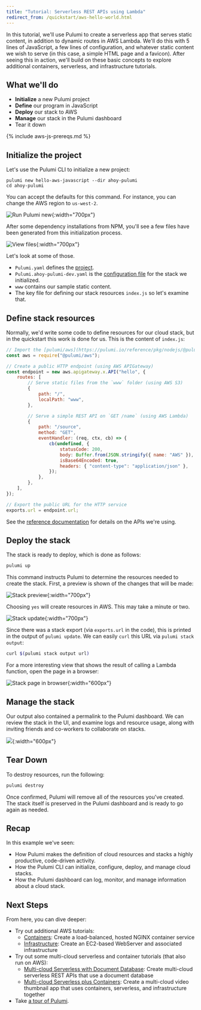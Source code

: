 ```yaml
---
title: "Tutorial: Serverless REST APIs using Lambda"
redirect_from: /quickstart/aws-hello-world.html
---
```


In this tutorial, we'll use Pulumi to create a serverless app that serves static content, in addition to dynamic routes
in AWS Lambda. We'll do this with 5 lines of JavaScript, a few lines of configuration, and whatever static content we
wish to serve (in this case, a simple HTML page and a favicon). After seeing this in action, we'll build on these basic
concepts to explore additional containers, serverless, and infrastructure tutorials.

## What we'll do

- **Initialize** a new Pulumi project
- **Define** our program in JavaScript
- **Deploy** our stack to AWS
- **Manage** our stack in the Pulumi dashboard
- Tear it down

{% include aws-js-prereqs.md %}

## Initialize the project

Let's use the Pulumi CLI to initialize a new project:

```
pulumi new hello-aws-javascript --dir ahoy-pulumi
cd ahoy-pulumi
```

You can accept the defaults for this command. For instance, you can change the AWS region to `us-west-2`.

![Run Pulumi new](/images/quickstart/hello/Quickstart1.png){:width="700px"}

After some dependency installations from NPM, you'll see a few files have been generated from this initialization process. 

![View files](/images/quickstart/hello/Quickstart2.png){:width="700px"}

Let's look at some of those.

- `Pulumi.yaml` defines the [project](/reference/project.html).
- `Pulumi.ahoy-pulumi-dev.yaml` is the [configuration file](/tour/programs-configuring.html) for the stack we initialized.
- `www` contains our sample static content.
- The key file for defining our stack resources `index.js` so let's examine that.

## Define stack resources

Normally, we'd write some code to define resources for our cloud stack, but in the quickstart this work is done for us. This is the content of `index.js`:

```javascript
// Import the [pulumi/aws](https://pulumi.io/reference/pkg/nodejs/@pulumi/aws/index.html) package
const aws = require("@pulumi/aws");

// Create a public HTTP endpoint (using AWS APIGateway)
const endpoint = new aws.apigateway.x.API("hello", {
    routes: [
        // Serve static files from the `www` folder (using AWS S3)
        {
            path: "/",
            localPath: "www",
        },

        // Serve a simple REST API on `GET /name` (using AWS Lambda)
        {
            path: "/source",
            method: "GET",
            eventHandler: (req, ctx, cb) => {
                cb(undefined, {
                    statusCode: 200,
                    body: Buffer.from(JSON.stringify({ name: "AWS" }), "utf8").toString("base64"),
                    isBase64Encoded: true,
                    headers: { "content-type": "application/json" },
                });
            },
        },
    ],
});

// Export the public URL for the HTTP service
exports.url = endpoint.url;
```

See the [reference documentation](/reference/index.html) for details on the APIs we're using.

## Deploy the stack

The stack is ready to deploy, which is done as follows:

```bash
pulumi up
```

This command instructs Pulumi to determine the resources needed to create the stack. First, a preview is shown of the changes that will be made:

![Stack preview](/images/quickstart/hello/Quickstart3.png){:width="700px"}

Choosing `yes` will create resources in AWS. This may take a minute or two.

![Stack update](/images/quickstart/hello/Quickstart4.png){:width="700px"}

Since there was a stack export (via `exports.url` in the code), this is printed in the output of `pulumi update`. We can easily `curl` this URL via `pulumi stack output`:

```bash
curl $(pulumi stack output url)
```

For a more interesting view that shows the result of calling a Lambda function, open the page in a browser:

![Stack page in browser](/images/quickstart/hello/Quickstart5.png){:width="600px"}

## Manage the stack

Our output also contained a permalink to the Pulumi dashboard. We can review the stack in the UI, and examine logs and resource usage, along with inviting friends and co-workers to collaborate on stacks. 

![](/images/quickstart/hello/Quickstart6.png){:width="600px"}

## Tear Down

To destroy resources, run the following:

```bash
pulumi destroy
```

Once confirmed, Pulumi will remove all of the resources you've created. The stack itself is preserved in the Pulumi dashboard and is ready to go again as needed.

## Recap

In this example we've seen:

- How Pulumi makes the definition of cloud resources and stacks a highly productive, code-driven activity.
- How the Pulumi CLI can initialize, configure, deploy, and manage cloud stacks.
- How the Pulumi dashboard can log, monitor, and manage information about a cloud stack.

## Next Steps

From here, you can dive deeper:

- Try out additional AWS tutorials:
  - [Containers](./tutorial-containers-ecs-fargate.html): Create a load-balanced, hosted NGINX container service
  - [Infrastructure](./tutorial-ec2-webserver.html): Create an EC2-based WebServer and associated infrastructure
- Try out some multi-cloud serverless and container tutorials (that also run on AWS):
  - [Multi-cloud Serverless with Document Database](../cloudfx/tutorial-rest-api.html): Create multi-cloud serverless
        REST APIs that use a document database
  - [Multi-cloud Serverless plus Containers](../cloudfx/tutorial-thumbnailer.html): Create a multi-cloud video
        thumbnail app that uses containers, serverless, and infrastructure together
- Take [a tour of Pulumi](/tour/index.html).
